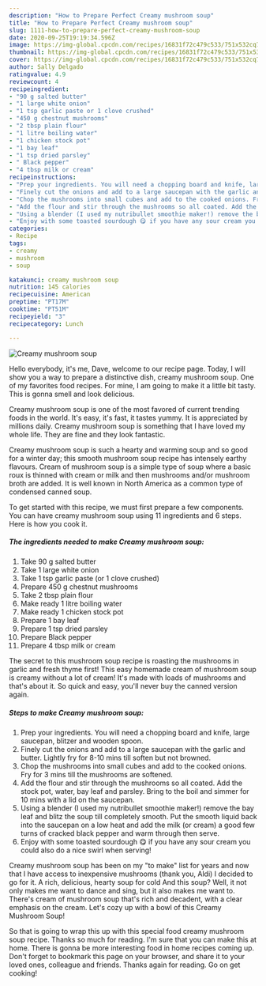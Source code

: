 ```yaml
---
description: "How to Prepare Perfect Creamy mushroom soup"
title: "How to Prepare Perfect Creamy mushroom soup"
slug: 1111-how-to-prepare-perfect-creamy-mushroom-soup
date: 2020-09-25T19:19:34.596Z
image: https://img-global.cpcdn.com/recipes/16831f72c479c533/751x532cq70/creamy-mushroom-soup-recipe-main-photo.jpg
thumbnail: https://img-global.cpcdn.com/recipes/16831f72c479c533/751x532cq70/creamy-mushroom-soup-recipe-main-photo.jpg
cover: https://img-global.cpcdn.com/recipes/16831f72c479c533/751x532cq70/creamy-mushroom-soup-recipe-main-photo.jpg
author: Sally Delgado
ratingvalue: 4.9
reviewcount: 4
recipeingredient:
- "90 g salted butter"
- "1 large white onion"
- "1 tsp garlic paste or 1 clove crushed"
- "450 g chestnut mushrooms"
- "2 tbsp plain flour"
- "1 litre boiling water"
- "1 chicken stock pot"
- "1 bay leaf"
- "1 tsp dried parsley"
- " Black pepper"
- "4 tbsp milk or cream"
recipeinstructions:
- "Prep your ingredients. You will need a chopping board and knife, large saucepan, blitzer and wooden spoon."
- "Finely cut the onions and add to a large saucepan with the garlic and butter. Lightly fry for 8-10 mins till soften but not browned."
- "Chop the mushrooms into small cubes and add to the cooked onions. Fry for 3 mins till the mushrooms are softened."
- "Add the flour and stir through the mushrooms so all coated. Add the stock pot, water, bay leaf and parsley. Bring to the boil and simmer for 10 mins with a lid on the saucepan."
- "Using a blender (I used my nutribullet smoothie maker!) remove the bay leaf and blitz the soup till completely smooth. Put the smooth liquid back into the saucepan on a low heat and add the milk (or cream) a good few turns of cracked black pepper and warm through then serve."
- "Enjoy with some toasted sourdough 😋 if you have any sour cream you could also do a nice swirl when serving!"
categories:
- Recipe
tags:
- creamy
- mushroom
- soup

katakunci: creamy mushroom soup 
nutrition: 145 calories
recipecuisine: American
preptime: "PT17M"
cooktime: "PT51M"
recipeyield: "3"
recipecategory: Lunch

---
```



![Creamy mushroom soup](https://img-global.cpcdn.com/recipes/16831f72c479c533/751x532cq70/creamy-mushroom-soup-recipe-main-photo.jpg)

Hello everybody, it's me, Dave, welcome to our recipe page. Today, I will show you a way to prepare a distinctive dish, creamy mushroom soup. One of my favorites food recipes. For mine, I am going to make it a little bit tasty. This is gonna smell and look delicious.

Creamy mushroom soup is one of the most favored of current trending foods in the world. It's easy, it's fast, it tastes yummy. It is appreciated by millions daily. Creamy mushroom soup is something that I have loved my whole life. They are fine and they look fantastic.

Creamy mushroom soup is such a hearty and warming soup and so good for a winter day; this smooth mushroom soup recipe has intensely earthy flavours. Cream of mushroom soup is a simple type of soup where a basic roux is thinned with cream or milk and then mushrooms and/or mushroom broth are added. It is well known in North America as a common type of condensed canned soup.


To get started with this recipe, we must first prepare a few components. You can have creamy mushroom soup using 11 ingredients and 6 steps. Here is how you cook it.

<!--inarticleads1-->

##### The ingredients needed to make Creamy mushroom soup:

1. Take 90 g salted butter
1. Take 1 large white onion
1. Take 1 tsp garlic paste (or 1 clove crushed)
1. Prepare 450 g chestnut mushrooms
1. Take 2 tbsp plain flour
1. Make ready 1 litre boiling water
1. Make ready 1 chicken stock pot
1. Prepare 1 bay leaf
1. Prepare 1 tsp dried parsley
1. Prepare  Black pepper
1. Prepare 4 tbsp milk or cream


The secret to this mushroom soup recipe is roasting the mushrooms in garlic and fresh thyme first! This easy homemade cream of mushroom soup is creamy without a lot of cream! It&#39;s made with loads of mushrooms and that&#39;s about it. So quick and easy, you&#39;ll never buy the canned version again. 

<!--inarticleads2-->

##### Steps to make Creamy mushroom soup:

1. Prep your ingredients. You will need a chopping board and knife, large saucepan, blitzer and wooden spoon.
1. Finely cut the onions and add to a large saucepan with the garlic and butter. Lightly fry for 8-10 mins till soften but not browned.
1. Chop the mushrooms into small cubes and add to the cooked onions. Fry for 3 mins till the mushrooms are softened.
1. Add the flour and stir through the mushrooms so all coated. Add the stock pot, water, bay leaf and parsley. Bring to the boil and simmer for 10 mins with a lid on the saucepan.
1. Using a blender (I used my nutribullet smoothie maker!) remove the bay leaf and blitz the soup till completely smooth. Put the smooth liquid back into the saucepan on a low heat and add the milk (or cream) a good few turns of cracked black pepper and warm through then serve.
1. Enjoy with some toasted sourdough 😋 if you have any sour cream you could also do a nice swirl when serving!


Creamy mushroom soup has been on my &#34;to make&#34; list for years and now that I have access to inexpensive mushrooms (thank you, Aldi) I decided to go for it. A rich, delicious, hearty soup for cold And this soup? Well, it not only makes me want to dance and sing, but it also makes me want to. There&#39;s cream of mushroom soup that&#39;s rich and decadent, with a clear emphasis on the cream. Let&#39;s cozy up with a bowl of this Creamy Mushroom Soup! 

So that is going to wrap this up with this special food creamy mushroom soup recipe. Thanks so much for reading. I'm sure that you can make this at home. There is gonna be more interesting food in home recipes coming up. Don't forget to bookmark this page on your browser, and share it to your loved ones, colleague and friends. Thanks again for reading. Go on get cooking!
